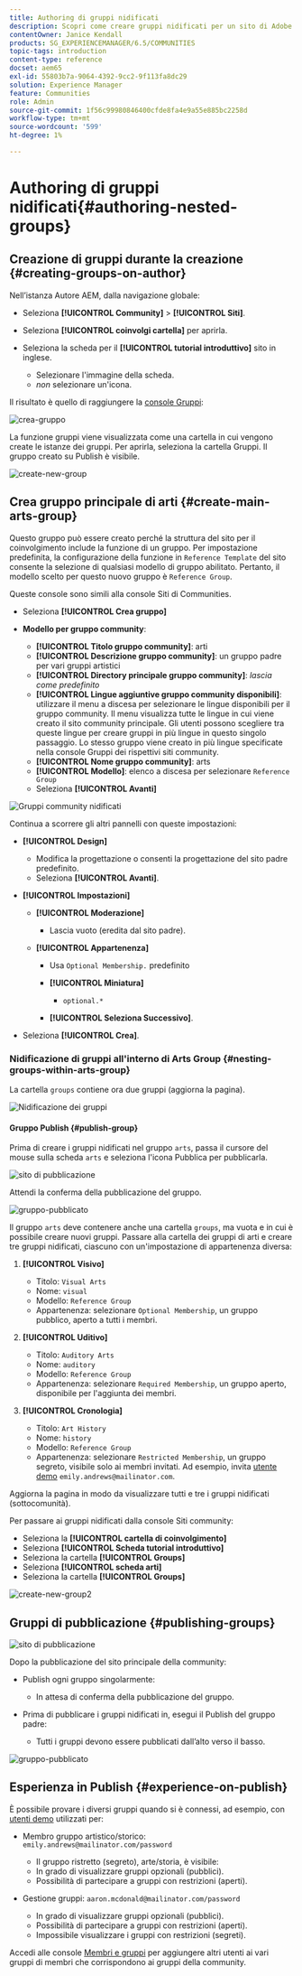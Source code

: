 ```yaml
---
title: Authoring di gruppi nidificati
description: Scopri come creare gruppi nidificati per un sito di Adobe Experience Manager Communities.
contentOwner: Janice Kendall
products: SG_EXPERIENCEMANAGER/6.5/COMMUNITIES
topic-tags: introduction
content-type: reference
docset: aem65
exl-id: 55803b7a-9064-4392-9cc2-9f113fa8dc29
solution: Experience Manager
feature: Communities
role: Admin
source-git-commit: 1f56c99980846400cfde8fa4e9a55e885bc2258d
workflow-type: tm+mt
source-wordcount: '599'
ht-degree: 1%

---
```


# Authoring di gruppi nidificati{#authoring-nested-groups}

## Creazione di gruppi durante la creazione {#creating-groups-on-author}

Nell’istanza Autore AEM, dalla navigazione globale:

* Seleziona **[!UICONTROL Community]** > **[!UICONTROL Siti]**.
* Seleziona **[!UICONTROL coinvolgi cartella]** per aprirla.
* Seleziona la scheda per il **[!UICONTROL tutorial introduttivo]** sito in inglese.

   * Selezionare l&#39;immagine della scheda.
   * *non* selezionare un&#39;icona.

Il risultato è quello di raggiungere la [console Gruppi](/help/communities/groups.md):

![crea-gruppo](assets/create-group.png)

La funzione gruppi viene visualizzata come una cartella in cui vengono create le istanze dei gruppi. Per aprirla, seleziona la cartella Gruppi. Il gruppo creato su Publish è visibile.

![create-new-group](assets/create-new-group.png)

## Crea gruppo principale di arti {#create-main-arts-group}

Questo gruppo può essere creato perché la struttura del sito per il coinvolgimento include la funzione di un gruppo. Per impostazione predefinita, la configurazione della funzione in `Reference Template` del sito consente la selezione di qualsiasi modello di gruppo abilitato. Pertanto, il modello scelto per questo nuovo gruppo è `Reference Group`.

Queste console sono simili alla console Siti di Communities.

* Seleziona **[!UICONTROL Crea gruppo]**

* **Modello per gruppo community**:

   * **[!UICONTROL Titolo gruppo community]**: arti
   * **[!UICONTROL Descrizione gruppo community]**: un gruppo padre per vari gruppi artistici
   * **[!UICONTROL Directory principale gruppo community]**: *lascia come predefinito*
   * **[!UICONTROL Lingue aggiuntive gruppo community disponibili]**: utilizzare il menu a discesa per selezionare le lingue disponibili per il gruppo community. Il menu visualizza tutte le lingue in cui viene creato il sito community principale. Gli utenti possono scegliere tra queste lingue per creare gruppi in più lingue in questo singolo passaggio. Lo stesso gruppo viene creato in più lingue specificate nella console Gruppi dei rispettivi siti community.
   * **[!UICONTROL Nome gruppo community]**: arts
   * **[!UICONTROL Modello]**: elenco a discesa per selezionare `Reference Group`
   * Seleziona **[!UICONTROL Avanti]**

![Gruppi community nidificati](assets/parent-to-nestedgroup.png)

Continua a scorrere gli altri pannelli con queste impostazioni:

* **[!UICONTROL Design]**

   * Modifica la progettazione o consenti la progettazione del sito padre predefinito.
   * Seleziona **[!UICONTROL Avanti]**.

* **[!UICONTROL Impostazioni]**

   * **[!UICONTROL Moderazione]**

      * Lascia vuoto (eredita dal sito padre).

   * **[!UICONTROL Appartenenza]**

      * Usa `Optional Membership.` predefinito

      * **[!UICONTROL Miniatura]**
         * `optional.*`

      * **[!UICONTROL Seleziona Successivo]**.

* Seleziona **[!UICONTROL Crea]**.

### Nidificazione di gruppi all&#39;interno di Arts Group {#nesting-groups-within-arts-group}

La cartella `groups` contiene ora due gruppi (aggiorna la pagina).

![Nidificazione dei gruppi](assets/create-community-group.png)

#### Gruppo Publish {#publish-group}

Prima di creare i gruppi nidificati nel gruppo `arts`, passa il cursore del mouse sulla scheda `arts` e seleziona l&#39;icona Pubblica per pubblicarla.

![sito di pubblicazione](assets/publish-site.png)

Attendi la conferma della pubblicazione del gruppo.

![gruppo-pubblicato](assets/group-published.png)

Il gruppo `arts` deve contenere anche una cartella `groups`, ma vuota e in cui è possibile creare nuovi gruppi. Passare alla cartella dei gruppi di arti e creare tre gruppi nidificati, ciascuno con un&#39;impostazione di appartenenza diversa:

1. **[!UICONTROL Visivo]**

   * Titolo: `Visual Arts`
   * Nome: `visual`
   * Modello: `Reference Group`
   * Appartenenza: selezionare `Optional Membership`, un gruppo pubblico, aperto a tutti i membri.

1. **[!UICONTROL Uditivo]**

   * Titolo: `Auditory Arts`
   * Nome: `auditory`
   * Modello: `Reference Group`
   * Appartenenza: selezionare `Required Membership`, un gruppo aperto, disponibile per l&#39;aggiunta dei membri.

1. **[!UICONTROL Cronologia]**

   * Titolo: `Art History`
   * Nome: `history`
   * Modello: `Reference Group`
   * Appartenenza: selezionare `Restricted Membership`, un gruppo segreto, visibile solo ai membri invitati. Ad esempio, invita [utente demo](/help/communities/tutorials.md#demo-users) `emily.andrews@mailinator.com`.

Aggiorna la pagina in modo da visualizzare tutti e tre i gruppi nidificati (sottocomunità).

Per passare ai gruppi nidificati dalla console Siti community:

* Seleziona la **[!UICONTROL cartella di coinvolgimento]**
* Seleziona **[!UICONTROL Scheda tutorial introduttivo]**
* Seleziona la cartella **[!UICONTROL Groups]**
* Seleziona **[!UICONTROL scheda arti]**
* Seleziona la cartella **[!UICONTROL Groups]**

![create-new-group2](assets/create-new-group2.png)

## Gruppi di pubblicazione {#publishing-groups}

![sito di pubblicazione](assets/publish-site.png)

Dopo la pubblicazione del sito principale della community:

* Publish ogni gruppo singolarmente:

   * In attesa di conferma della pubblicazione del gruppo.

* Prima di pubblicare i gruppi nidificati in, esegui il Publish del gruppo padre:

   * Tutti i gruppi devono essere pubblicati dall’alto verso il basso.

![gruppo-pubblicato](assets/group-published.png)

## Esperienza in Publish {#experience-on-publish}

È possibile provare i diversi gruppi quando si è connessi, ad esempio, con [utenti demo](/help/communities/tutorials.md#demo-users) utilizzati per:

* Membro gruppo artistico/storico: `emily.andrews@mailinator.com/password`
   * Il gruppo ristretto (segreto), arte/storia, è visibile:
   * In grado di visualizzare gruppi opzionali (pubblici).
   * Possibilità di partecipare a gruppi con restrizioni (aperti).

* Gestione gruppi: `aaron.mcdonald@mailinator.com/password`

   * In grado di visualizzare gruppi opzionali (pubblici).
   * Possibilità di partecipare a gruppi con restrizioni (aperti).
   * Impossibile visualizzare i gruppi con restrizioni (segreti).

Accedi alle console [Membri e gruppi](/help/communities/members.md) per aggiungere altri utenti ai vari gruppi di membri che corrispondono ai gruppi della community.
